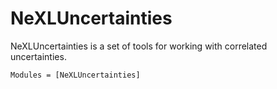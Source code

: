 # NeXLUncertainties

NeXLUncertainties is a set of tools for working with correlated uncertainties.

```@autodocs
Modules = [NeXLUncertainties]
```
